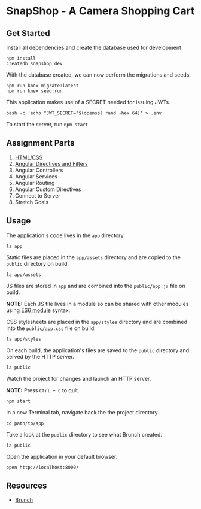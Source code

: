 # SnapShop - A Camera Shopping Cart

## Get Started

Install all dependencies and create the database used for development

```shell
npm install
createdb snapshop_dev
```

With the database created, we can now perform the migrations and seeds.

```shell
npm run knex migrate:latest
npm run knex seed:run
```

This application makes use of a SECRET needed for issuing JWTs.

```shell
bash -c 'echo "JWT_SECRET="$(openssl rand -hex 64)' > .env
```

To start the server, run `npm start`

## Assignment Parts

1. [HTML/CSS](1_scaffold_html.md)
1. [Angular Directives and Filters](2_Angular.md)
1. Angular Controllers
1. Angular Services
1. Angular Routing
1. Angular Custom Directives
1. Connect to Server
1. Stretch Goals

## Usage

The application's code lives in the `app` directory.

```shell
la app
```

Static files are placed in the `app/assets` directory and are copied to the `public` directory on build.

```shell
la app/assets
```

JS files are stored in `app` and are combined into the `public/app.js` file on build.

**NOTE:** Each JS file lives in a module so can be shared with other modules using [ES6 module](https://hacks.mozilla.org/2015/08/es6-in-depth-modules/) syntax.

CSS stylesheets are placed in the `app/styles` directory and are combined into the `public/app.css` file on build.

```shell
la app/styles
```

On each build, the application's files are saved to the `public` directory and served by the HTTP server.

```shell
la public
```

Watch the project for changes and launch an HTTP server.

**NOTE:** Press `Ctrl + C` to quit.

```shell
npm start
```

In a new Terminal tab, navigate back the the project directory.

```shell
cd path/to/app
```

Take a look at the `public` directory to see what Brunch created.

```shell
la public
```

Open the application in your default browser.

```shell
open http://localhost:8000/
```

## Resources

- [Brunch](http://brunch.io)
